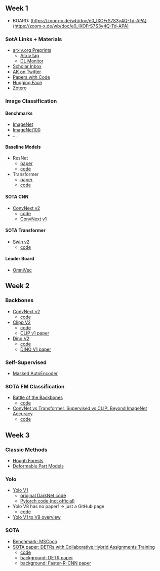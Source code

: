 ## Week 1
* BOARD: [https://zoom-x.de/wb/doc/e0_IXOFrS7S3y4Q-Td-APA](https://zoom-x.de/wb/doc/e0_IXOFrS7S3y4Q-Td-APA)


### SotA Links + Materials
* [arxiv.org Preprints](https://arxiv.org/)
    * [Arxiv tag](https://arxivtag.com/)
    * [DL Monitor](https://deeplearn.org/)   
* [Scholar Inbox](https://www.scholar-inbox.com/)
* [AK on Twitter](https://twitter.com/_akhaliq)
* [Papers with Code](https://paperswithcode.com/sota)
* [Hugging Face](https://huggingface.co/models)
* [Zotero](https://www.zotero.org/)

### Image Classification
#### Benchmarks
* [ImageNet](https://paperswithcode.com/sota/image-classification-on-imagenet)
* [ImageNet100](https://paperswithcode.com/sota/image-classification-on-imagenet-100)
*  ...
  
#### Baseline Models
* ResNet
   * [paper](https://www.cv-foundation.org/openaccess/content_cvpr_2016/papers/He_Deep_Residual_Learning_CVPR_2016_paper.pdf)
   * [code](https://github.com/pytorch/vision/blob/main/torchvision/models/resnet.py)
* Transformer
   * [paper](https://openreview.net/pdf?id=YicbFdNTTy)
   * [code](https://github.com/lucidrains/vit-pytorch) 

#### SOTA CNN
* [ConvNext v2](https://openaccess.thecvf.com/content/CVPR2023/papers/Woo_ConvNeXt_V2_Co-Designing_and_Scaling_ConvNets_With_Masked_Autoencoders_CVPR_2023_paper.pdf)
   * [code](https://github.com/facebookresearch/ConvNeXt-V2)
   * [ConvNext v1](https://openaccess.thecvf.com/content/CVPR2022/papers/Liu_A_ConvNet_for_the_2020s_CVPR_2022_paper.pdf)

#### SOTA Transformer
* [Swin v2](https://openaccess.thecvf.com/content/CVPR2022/papers/Liu_Swin_Transformer_V2_Scaling_Up_Capacity_and_Resolution_CVPR_2022_paper.pdf)
   * [code](https://github.com/microsoft/Swin-Transformer) 

#### Leader Board
* [OmniVec](https://openaccess.thecvf.com/content/WACV2024/papers/Srivastava_OmniVec_Learning_Robust_Representations_With_Cross_Modal_Sharing_WACV_2024_paper.pdf)

## Week 2

### Backbones
* [ConvNext v2](https://openaccess.thecvf.com/content/CVPR2023/papers/Woo_ConvNeXt_V2_Co-Designing_and_Scaling_ConvNets_With_Masked_Autoencoders_CVPR_2023_paper.pdf)
   * [code](https://github.com/facebookresearch/ConvNeXt-V2) 
* [Clipp V2](https://arxiv.org/pdf/2306.15658.pdf)
   * [code](https://github.com/UCSC-VLAA/CLIPA)
   * [CLIP v1 paper](https://arxiv.org/pdf/2103.00020.pdf)
* [Dino V2](https://arxiv.org/pdf/2304.07193.pdf)
   * [code](https://github.com/facebookresearch/dinov2)
   * [DINO V1 paper](https://arxiv.org/pdf/2104.14294.pdf)

### Self-Supervised 
* [Masked AutoEncoder](https://arxiv.org/pdf/2111.06377.pdf)

### SOTA FM Classification
* [Battle of the Backbones](https://openreview.net/pdf?id=1yOnfDpkVe)
   * [code](https://github.com/hsouri/Battle-of-the-Backbones)
* [ConvNet vs Transformer, Supervised vs CLIP: Beyond ImageNet Accuracy](https://arxiv.org/pdf/2311.09215.pdf)
   * [code](https://github.com/kirill-vish/Beyond-INet) 

## Week 3

### Classic Methods
* [Hough Forests](https://citeseerx.ist.psu.edu/document?repid=rep1&type=pdf&doi=99582ce8439dce17d9d6f74eb54fc5c89dbe06d9)
* [Deformable Part Models](https://cs.brown.edu/people/pfelzens/papers/lsvm-pami.pdf)

### Yolo 
* [Yolo V1](https://openaccess.thecvf.com/content_cvpr_2016/papers/Redmon_You_Only_Look_CVPR_2016_paper.pdf)
   * [original DarkNet code](https://github.com/pjreddie/darknet)
   * [Pytorch code (not official)](https://github.com/tanjeffreyz/yolo-v1)    
* Yolo V8 has no paper! -> just a GitHub page 
   * [code](https://github.com/ultralytics/ultralytics)
* [Yolo V1 to V8 overview](https://arxiv.org/pdf/2304.00501.pdf)

### SOTA 
* [Benchmark: MSCoco](https://paperswithcode.com/sota/object-detection-on-coco-minival)
* [SOTA paper: DETRs with Collaborative Hybrid Assignments Training](https://openaccess.thecvf.com/content/ICCV2023/papers/Zong_DETRs_with_Collaborative_Hybrid_Assignments_Training_ICCV_2023_paper.pdf)
   * [code](https://github.com/Sense-X/Co-DETR)
   * [background: DETR paper](https://arxiv.org/pdf/2005.12872.pdf)
   * [background: Faster-R-CNN paper](https://arxiv.org/pdf/1506.01497.pdf)
